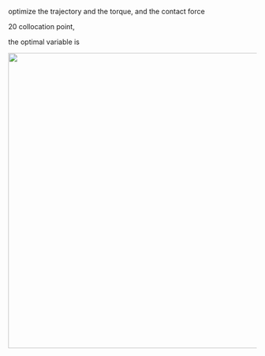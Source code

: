 optimize the trajectory and the torque, and the contact force

20 collocation point, 

the optimal variable is 

<img src="https://github.com/user-attachments/assets/210995d2-95f7-490c-918d-83b3ff340cc9" width="600px"/>
